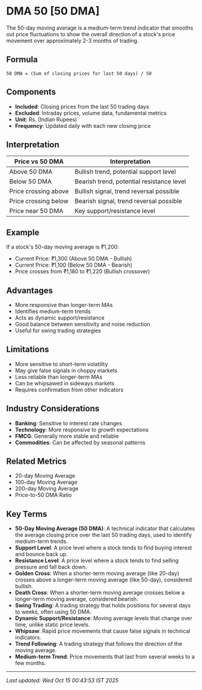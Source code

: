 # DMA 50 [50 DMA]

The 50-day moving average is a medium-term trend indicator that smooths out price fluctuations to show the overall direction of a stock's price movement over approximately 2-3 months of trading.

## Formula
```text
50 DMA = (Sum of closing prices for last 50 days) / 50
```

## Components
- **Included**: Closing prices from the last 50 trading days
- **Excluded**: Intraday prices, volume data, fundamental metrics
- **Unit**: Rs. (Indian Rupees)
- **Frequency**: Updated daily with each new closing price

## Interpretation
| Price vs 50 DMA | Interpretation |
|-----------------|----------------|
| Above 50 DMA | Bullish trend, potential support level |
| Below 50 DMA | Bearish trend, potential resistance level |
| Price crossing above | Bullish signal, trend reversal possible |
| Price crossing below | Bearish signal, trend reversal possible |
| Price near 50 DMA | Key support/resistance level |

## Example
If a stock's 50-day moving average is ₹1,200:
- Current Price: ₹1,300 (Above 50 DMA - Bullish)
- Current Price: ₹1,100 (Below 50 DMA - Bearish)
- Price crosses from ₹1,180 to ₹1,220 (Bullish crossover)

## Advantages
- More responsive than longer-term MAs
- Identifies medium-term trends
- Acts as dynamic support/resistance
- Good balance between sensitivity and noise reduction
- Useful for swing trading strategies

## Limitations
- More sensitive to short-term volatility
- May give false signals in choppy markets
- Less reliable than longer-term MAs
- Can be whipsawed in sideways markets
- Requires confirmation from other indicators

## Industry Considerations
- **Banking**: Sensitive to interest rate changes
- **Technology**: More responsive to growth expectations
- **FMCG**: Generally more stable and reliable
- **Commodities**: Can be affected by seasonal patterns

## Related Metrics
- 20-day Moving Average
- 100-day Moving Average
- 200-day Moving Average
- Price-to-50 DMA Ratio

## Key Terms
- **50-Day Moving Average (50 DMA)**: A technical indicator that calculates the average closing price over the last 50 trading days, used to identify medium-term trends.
- **Support Level**: A price level where a stock tends to find buying interest and bounce back up.
- **Resistance Level**: A price level where a stock tends to find selling pressure and fall back down.
- **Golden Cross**: When a shorter-term moving average (like 20-day) crosses above a longer-term moving average (like 50-day), considered bullish.
- **Death Cross**: When a shorter-term moving average crosses below a longer-term moving average, considered bearish.
- **Swing Trading**: A trading strategy that holds positions for several days to weeks, often using 50 DMA.
- **Dynamic Support/Resistance**: Moving average levels that change over time, unlike static price levels.
- **Whipsaw**: Rapid price movements that cause false signals in technical indicators.
- **Trend Following**: A trading strategy that follows the direction of the moving average.
- **Medium-term Trend**: Price movements that last from several weeks to a few months.

---
*Last updated: Wed Oct 15 00:43:53 IST 2025*
